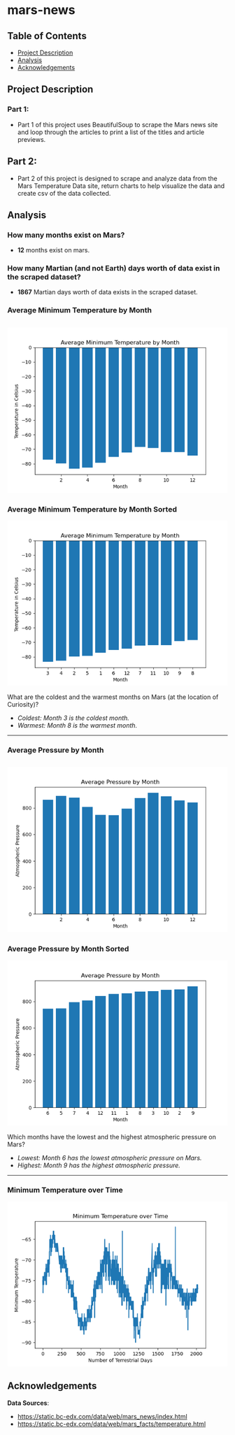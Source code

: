 # mars-news

## Table of Contents
- [Project Description](#project-description)
- [Analysis](#analysis)
- [Acknowledgements](#acknowledgements)

## Project Description
### Part 1:
- Part 1 of this project uses BeautifulSoup to scrape the Mars news site and loop through the articles to print a list of the titles and article previews.

## Part 2:
- Part 2 of this project is designed to scrape and analyze data from the Mars Temperature Data site, return charts to help visualize the data and create csv of the data collected.

## Analysis
### How many months exist on Mars?
- **12** months exist on mars.

### How many Martian (and not Earth) days worth of data exist in the scraped dataset?
- **1867** Martian days worth of data exists in the scraped dataset.

### Average Minimum Temperature by Month
!["avg_min_temp"](charts/avg_min_temp_bar_chart.png)
---

### Average Minimum Temperature by Month Sorted
![coldest_hottest_bar_chart](charts/coldest_hottest_bar_chart.png)

What are the coldest and the warmest months on Mars (at the location of Curiosity)? 
- *Coldest: Month 3 is the coldest month.*
- *Warmest: Month 8 is the warmest month.*
---

### Average Pressure by Month
![avg_pressure_chart](charts/avg_pressure_chart.png)
---

### Average Pressure by Month Sorted
![avg_pressure_chart_sorted](charts/avg_pressure_chart_sorted.png)

Which months have the lowest and the highest atmospheric pressure on Mars?
- *Lowest: Month 6 has the lowest atmospheric pressure on Mars.*
- *Highest: Month 9 has the highest atmospheric pressure.*
---

### Minimum Temperature over Time
![min_temp_over_time_chart](charts/min_temp_over_time_chart.png)

## Acknowledgements
**Data Sources**: 
- https://static.bc-edx.com/data/web/mars_news/index.html 
- https://static.bc-edx.com/data/web/mars_facts/temperature.html